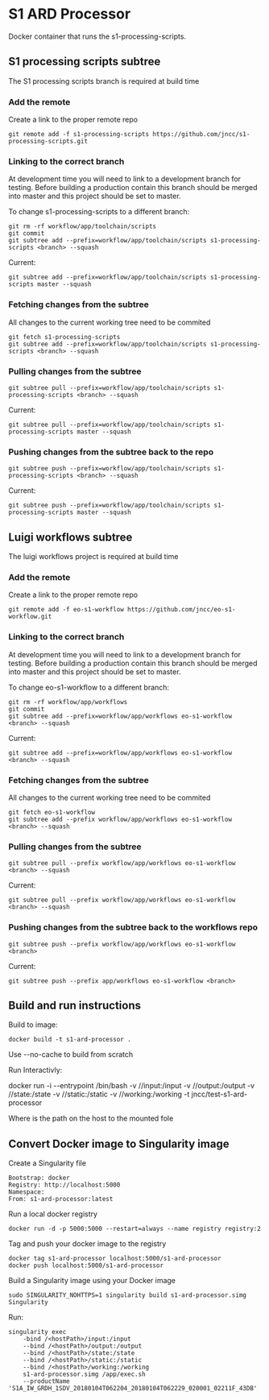 S1 ARD Processor
================

Docker container that runs the s1-processing-scripts.

S1 processing scripts subtree
--------------------
The S1 processing scripts branch is required at build time

### Add the remote
Create a link to the proper remote repo

    git remote add -f s1-processing-scripts https://github.com/jncc/s1-processing-scripts.git


### Linking to the correct branch
At development time you will need to link to a development branch for testing.
Before building a production contain this branch should be merged into master and this project should be set to master.

To change s1-processing-scripts to a different branch:

    git rm -rf workflow/app/toolchain/scripts
    git commit
    git subtree add --prefix=workflow/app/toolchain/scripts s1-processing-scripts <branch> --squash

Current:

    git subtree add --prefix=workflow/app/toolchain/scripts s1-processing-scripts master --squash

### Fetching changes from the subtree

All changes to the current working tree need to be commited

    git fetch s1-processing-scripts
    git subtree add --prefix=workflow/app/toolchain/scripts s1-processing-scripts <branch> --squash

### Pulling changes from the subtree

    git subtree pull --prefix=workflow/app/toolchain/scripts s1-processing-scripts <branch> --squash

Current:

    git subtree pull --prefix=workflow/app/toolchain/scripts s1-processing-scripts master --squash

### Pushing changes from the subtree back to the repo

    git subtree push --prefix=workflow/app/toolchain/scripts s1-processing-scripts <branch> --squash

Current:

    git subtree push --prefix=workflow/app/toolchain/scripts s1-processing-scripts master --squash

Luigi workflows subtree
-----------------------
The luigi workflows project is required at build time

### Add the remote
Create a link to the proper remote repo

    git remote add -f eo-s1-workflow https://github.com/jncc/eo-s1-workflow.git

### Linking to the correct branch
At development time you will need to link to a development branch for testing.
Before building a production contain this branch should be merged into master and this project should be set to master.

To change eo-s1-workflow to a different branch:

    git rm -rf workflow/app/workflows
    git commit
    git subtree add --prefix=workflow/app/workflows eo-s1-workflow <branch> --squash


Current:

    git subtree add --prefix=workflow/app/workflows eo-s1-workflow <branch> --squash

### Fetching changes from the subtree

All changes to the current working tree need to be commited

    git fetch eo-s1-workflow
    git subtree add --prefix workflow/app/workflows eo-s1-workflow <branch> --squash

### Pulling changes from the subtree

    git subtree pull --prefix workflow/app/workflows eo-s1-workflow <branch> --squash

Current:

    git subtree pull --prefix workflow/app/workflows eo-s1-workflow <branch> --squash

### Pushing changes from the subtree back to the workflows repo


    git subtree push --prefix workflow/app/workflows eo-s1-workflow <branch> 

Current:

    git subtree push --prefix app/workflows eo-s1-workflow <branch> 

Build and run instructions
--------------------------

Build to image:

    docker build -t s1-ard-processor .

Use --no-cache to build from scratch

Run Interactivly:

docker run -i --entrypoint /bin/bash 
    -v /<hostPath>/input:/input 
    -v /<hostPath>/output:/output 
    -v /<hostPath>/state:/state 
    -v /<hostPath>/static:/static 
    -v /<hostPath>/working:/working 
    -t jncc/test-s1-ard-processor 

Where <hostpath> is the path on the host to the mounted fole

Convert Docker image to Singularity image
-----------------------------------------

Create a Singularity file

    Bootstrap: docker
    Registry: http://localhost:5000
    Namespace:
    From: s1-ard-processor:latest

Run a local docker registry
	
    docker run -d -p 5000:5000 --restart=always --name registry registry:2

Tag and push your docker image to the registry

    docker tag s1-ard-processor localhost:5000/s1-ard-processor
    docker push localhost:5000/s1-ard-processor

Build a Singularity image using your Docker image

    sudo SINGULARITY_NOHTTPS=1 singularity build s1-ard-processor.simg Singularity

Run:

    singularity exec
        -bind /<hostPath>/input:/input 
        --bind /<hostPath>/output:/output 
        --bind /<hostPath>/state:/state 
        --bind /<hostPath>/static:/static 
        --bind /<hostPath>/working:/working 
        s1-ard-processor.simg /app/exec.sh
        --productName 'S1A_IW_GRDH_1SDV_20180104T062204_20180104T062229_020001_02211F_43DB'
